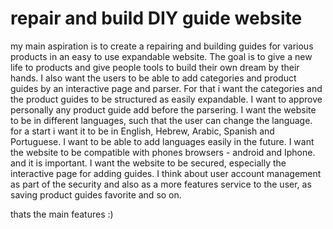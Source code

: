 # repair and build DIY guide website
my main aspiration is to create a repairing and building guides for various products in an easy to use expandable website.
The goal is to give a new life to products and give people tools to build their own dream by their hands.
I also want the users to be able to add categories and product guides by an interactive page and parser. For that i want the categories and the product guides to be structured as easily expandable. I want to approve personally any product guide add before the parsering.
I want the website to be in different languages, such that the user can change the language. for a start i want it to be in English, Hebrew, Arabic, Spanish and Portuguese.
I want to be able to add languages easily in the future.
I want the website to be compatible with phones browsers - android and Iphone. and it is important.
I want the website to be secured, especially the interactive page for adding guides. 
I think about user account management as part of the security and also as a more features service to the user, as saving product guides favorite and so on.

thats the main features :)
